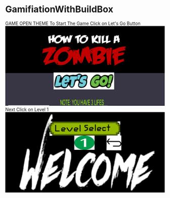 # GamifiationWithBuildBox
GAME OPEN THEME
To Start The Game Click on Let's Go Button
![Image of Game](https://github.com/GitPradheep/GamifiationWithBuildBox-/blob/master/game.PNG)
Next Click on Level 1
![Image of Level](https://github.com/GitPradheep/GamifiationWithBuildBox-/blob/master/level.PNG)

